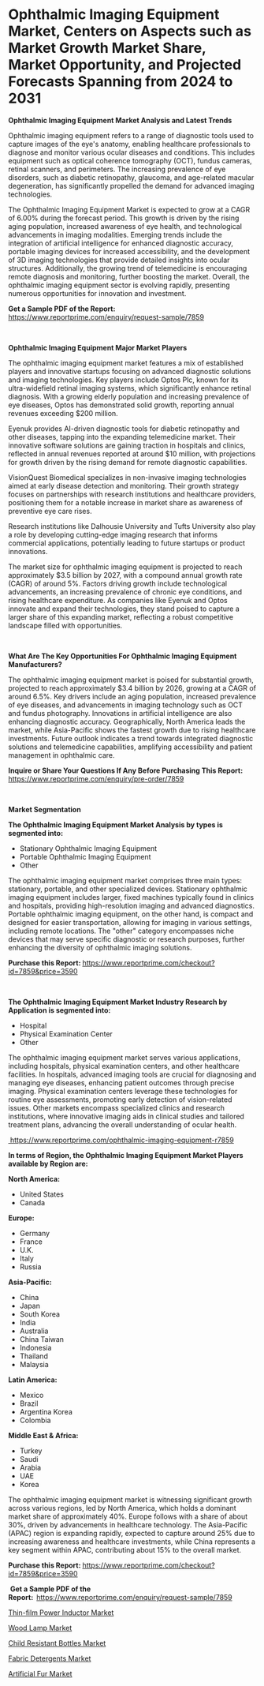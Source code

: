 <p><h1>Ophthalmic Imaging Equipment Market, Centers on Aspects such as Market Growth Market Share, Market Opportunity, and Projected Forecasts Spanning from 2024 to 2031</h1></p><p><strong>Ophthalmic Imaging Equipment Market Analysis and Latest Trends</strong></p>
<p><p>Ophthalmic imaging equipment refers to a range of diagnostic tools used to capture images of the eye's anatomy, enabling healthcare professionals to diagnose and monitor various ocular diseases and conditions. This includes equipment such as optical coherence tomography (OCT), fundus cameras, retinal scanners, and perimeters. The increasing prevalence of eye disorders, such as diabetic retinopathy, glaucoma, and age-related macular degeneration, has significantly propelled the demand for advanced imaging technologies.</p><p>The Ophthalmic Imaging Equipment Market is expected to grow at a CAGR of 6.00% during the forecast period. This growth is driven by the rising aging population, increased awareness of eye health, and technological advancements in imaging modalities. Emerging trends include the integration of artificial intelligence for enhanced diagnostic accuracy, portable imaging devices for increased accessibility, and the development of 3D imaging technologies that provide detailed insights into ocular structures. Additionally, the growing trend of telemedicine is encouraging remote diagnosis and monitoring, further boosting the market. Overall, the ophthalmic imaging equipment sector is evolving rapidly, presenting numerous opportunities for innovation and investment.</p></p>
<p><strong>Get a Sample PDF of the Report:&nbsp;</strong> <a href="https://www.reportprime.com/enquiry/request-sample/7859">https://www.reportprime.com/enquiry/request-sample/7859</a></p>
<p>&nbsp;</p>
<p><strong>Ophthalmic Imaging Equipment Major Market Players</strong></p>
<p><p>The ophthalmic imaging equipment market features a mix of established players and innovative startups focusing on advanced diagnostic solutions and imaging technologies. Key players include Optos Plc, known for its ultra-widefield retinal imaging systems, which significantly enhance retinal diagnosis. With a growing elderly population and increasing prevalence of eye diseases, Optos has demonstrated solid growth, reporting annual revenues exceeding $200 million.</p><p>Eyenuk provides AI-driven diagnostic tools for diabetic retinopathy and other diseases, tapping into the expanding telemedicine market. Their innovative software solutions are gaining traction in hospitals and clinics, reflected in annual revenues reported at around $10 million, with projections for growth driven by the rising demand for remote diagnostic capabilities.</p><p>VisionQuest Biomedical specializes in non-invasive imaging technologies aimed at early disease detection and monitoring. Their growth strategy focuses on partnerships with research institutions and healthcare providers, positioning them for a notable increase in market share as awareness of preventive eye care rises.</p><p>Research institutions like Dalhousie University and Tufts University also play a role by developing cutting-edge imaging research that informs commercial applications, potentially leading to future startups or product innovations.</p><p>The market size for ophthalmic imaging equipment is projected to reach approximately $3.5 billion by 2027, with a compound annual growth rate (CAGR) of around 5%. Factors driving growth include technological advancements, an increasing prevalence of chronic eye conditions, and rising healthcare expenditure. As companies like Eyenuk and Optos innovate and expand their technologies, they stand poised to capture a larger share of this expanding market, reflecting a robust competitive landscape filled with opportunities.</p></p>
<p>&nbsp;</p>
<p><strong>What Are The Key Opportunities For Ophthalmic Imaging Equipment Manufacturers?</strong></p>
<p><p>The ophthalmic imaging equipment market is poised for substantial growth, projected to reach approximately $3.4 billion by 2026, growing at a CAGR of around 6.5%. Key drivers include an aging population, increased prevalence of eye diseases, and advancements in imaging technology such as OCT and fundus photography. Innovations in artificial intelligence are also enhancing diagnostic accuracy. Geographically, North America leads the market, while Asia-Pacific shows the fastest growth due to rising healthcare investments. Future outlook indicates a trend towards integrated diagnostic solutions and telemedicine capabilities, amplifying accessibility and patient management in ophthalmic care.</p></p>
<p><strong>Inquire or Share Your Questions If Any Before Purchasing This Report:</strong> <a href="https://www.reportprime.com/enquiry/pre-order/7859">https://www.reportprime.com/enquiry/pre-order/7859</a></p>
<p>&nbsp;</p>
<p><strong>Market Segmentation</strong></p>
<p><strong>The Ophthalmic Imaging Equipment Market Analysis by types is segmented into:</strong></p>
<p><ul><li>Stationary Ophthalmic Imaging Equipment</li><li>Portable Ophthalmic Imaging Equipment</li><li>Other</li></ul></p>
<p><p>The ophthalmic imaging equipment market comprises three main types: stationary, portable, and other specialized devices. Stationary ophthalmic imaging equipment includes larger, fixed machines typically found in clinics and hospitals, providing high-resolution imaging and advanced diagnostics. Portable ophthalmic imaging equipment, on the other hand, is compact and designed for easier transportation, allowing for imaging in various settings, including remote locations. The "other" category encompasses niche devices that may serve specific diagnostic or research purposes, further enhancing the diversity of ophthalmic imaging solutions.</p></p>
<p><strong>Purchase this Report:&nbsp;</strong><a href="https://www.reportprime.com/checkout?id=7859&price=3590">https://www.reportprime.com/checkout?id=7859&price=3590</a></p>
<p>&nbsp;</p>
<p><strong>The Ophthalmic Imaging Equipment Market Industry Research by Application is segmented into:</strong></p>
<p><ul><li>Hospital</li><li>Physical Examination Center</li><li>Other</li></ul></p>
<p><p>The ophthalmic imaging equipment market serves various applications, including hospitals, physical examination centers, and other healthcare facilities. In hospitals, advanced imaging tools are crucial for diagnosing and managing eye diseases, enhancing patient outcomes through precise imaging. Physical examination centers leverage these technologies for routine eye assessments, promoting early detection of vision-related issues. Other markets encompass specialized clinics and research institutions, where innovative imaging aids in clinical studies and tailored treatment plans, advancing the overall understanding of ocular health.</p></p>
<p><a href="https://www.reportprime.com/ophthalmic-imaging-equipment-r7859">&nbsp;https://www.reportprime.com/ophthalmic-imaging-equipment-r7859</a></p>
<p><strong>In terms of Region, the Ophthalmic Imaging Equipment Market Players available by Region are:</strong></p>
<p>
    <p> <strong> North America: </strong>
        <ul>
            <li>United States</li>
            <li>Canada</li>
        </ul>
        </p> 
    <p> <strong> Europe: </strong>
        <ul>
            <li>Germany</li>
            <li>France</li>
            <li>U.K.</li>
            <li>Italy</li>
            <li>Russia</li>
        </ul>
        </p> 
    <p> <strong> Asia-Pacific: </strong>
        <ul>
            <li>China</li>
            <li>Japan</li>
            <li>South Korea</li>
            <li>India</li>
            <li>Australia</li>
            <li>China Taiwan</li>
            <li>Indonesia</li>
            <li>Thailand</li>
            <li>Malaysia</li>
        </ul>
        </p> 
    <p> <strong> Latin America: </strong>
        <ul>
            <li>Mexico</li>
            <li>Brazil</li>
            <li>Argentina Korea</li>
            <li>Colombia</li>
        </ul>
        </p> 
    <p> <strong> Middle East & Africa: </strong>
        <ul>
            <li>Turkey</li>
            <li>Saudi</li>
            <li>Arabia</li>
            <li>UAE</li>
            <li>Korea</li>
        </ul>
    </p>
    </p>
<p><p>The ophthalmic imaging equipment market is witnessing significant growth across various regions, led by North America, which holds a dominant market share of approximately 40%. Europe follows with a share of about 30%, driven by advancements in healthcare technology. The Asia-Pacific (APAC) region is expanding rapidly, expected to capture around 25% due to increasing awareness and healthcare investments, while China represents a key segment within APAC, contributing about 15% to the overall market.</p></p>
<p><strong>Purchase this Report: </strong><a href="https://www.reportprime.com/checkout?id=7859&price=3590">https://www.reportprime.com/checkout?id=7859&price=3590</a></p>
<p>&nbsp;<strong>Get a Sample PDF of the Report:&nbsp;&nbsp;</strong><a href="https://www.reportprime.com/enquiry/request-sample/7859">https://www.reportprime.com/enquiry/request-sample/7859</a></p>
<p><strong></strong></p>
<p><p><a href="https://medium.com/@jayrussel94/emerging-thin-film-power-inductor-market-opportunities-market-analysis-for-investors-and-6b01e2742abc">Thin-film Power Inductor Market</a></p><p><a href="https://github.com/RoccoManning/Market-Research-Report-List-6/blob/main/wood-lamp-market.md">Wood Lamp Market</a></p><p><a href="https://medium.com/@eloisadavis25/global-child-resistant-bottles-market-trends-and-innovations-a-forward-looking-analysis-6ef800fb8e43">Child Resistant Bottles Market</a></p><p><a href="https://www.linkedin.com/pulse/fabric-detergents-market-trends-analysis-opportunities-bkxfc?trackingId=DkFl3p%2BaS4WtO7gaYoaodg%3D%3D">Fabric Detergents Market</a></p><p><a href="https://www.linkedin.com/pulse/artificial-fur-market-insights-product-type-application-mc7gc?trackingId=HS8Eo2mHSlyQL6NKXd6GZg%3D%3D">Artificial Fur Market</a></p></p>